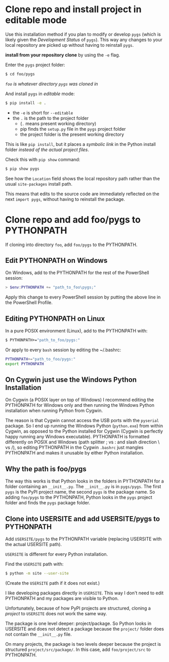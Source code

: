 # Clone repo and install project in editable mode
Use this installation method if you plan to modify or develop
`pygs` (which is likely given the *Development Status* of
`pygs`). This way any changes to your local repository are picked
up without having to reinstall `pygs`.

**install from your repository clone** by using the `-e` flag.

Enter the `pygs` project folder:

```bash
$ cd foo/pygs
```

*`foo` is whatever directory `pygs` was cloned in*

And install `pygs` in *editable* mode:

```bash
$ pip install -e .
```

- the `-e` is short for `--editable`
- the `.` is the path to the project folder
    - (`.` means present working directory)
    - pip finds the `setup.py` file in the `pygs` project folder
    - the project folder is the present working directory

This is like `pip install`, but it places a *symbolic link* in
the Python install folder *instead of the actual project files*.

Check this with `pip show` command:

```bash
$ pip show pygs
```

See how the `Location` field shows the local repository path
rather than the usual `site-packages` install path.

This means that edits to the source code are immediately
reflected on the next `import pygs`, without having to reinstall
the package.

# Clone repo and add foo/pygs to PYTHONPATH

If cloning into directory `foo`, add `foo/pygs` to the
PYTHONPATH.

## Edit PYTHONPATH on Windows

On Windows, add to the PYTHONPATH for the rest of the PowerShell
session:

```powershell
> $env:PYTHONPATH += "path_to_foo\pygs;"
```

Apply this change to every PowerShell session by putting the
above line in the PowerShell Profile.

## Editing PYTHONPATH on Linux

In a pure POSIX environment (Linux), add to the PYTHONPATH with:

```bash
$ PYTHONPATH+="path_to_foo/pygs:"
```

Or apply to every `bash` session by editing the ~/.bashrc:

```bash
PYTHONPATH+="path_to_foo/pygs:"
export PYTHONPATH
```

## On Cygwin just use the Windows Python Installation

On Cygwin (a POSIX layer on top of Windows) I recommend editing
the PYTHONPATH for Windows only and then running the Windows
Python installation when running Python from Cygwin.

The reason is that Cygwin cannot access the USB ports with the
`pyserial` package. So I end up running the Windows Python
(`python.exe`) from within Cygwin, as opposed to the Python
installed for Cygwin (Cygwin is perfectly happy running any
Windows executable). PYTHONPATH is formatted differently on POSIX
and Windows (path splitter ; vs : and slash direction \ vs /), so
editing PYTHONPATH in the Cygwin `.bashrc` just mangles PYTHONPATH
and makes it unusable by either Python installation.

## Why the path is foo/pygs

The way this works is that Python looks in the folders in
PYTHONPATH for a folder containing an `__init__.py`. The
`__init__.py` is in `pygs/pygs`. The first `pygs` is the PyPI
project name, the second `pygs` is the package name. So adding
`foo/pygs` to the PYTHONPATH, Python looks in the `pygs` project
folder and finds the `pygs` package folder.

## Clone into USERSITE and add USERSITE/pygs to PYTHONPATH

Add `USERSITE/pygs` to the PYTHONPATH variable (replacing
USERSITE with the actual USERSITE path).

`USERSITE` is different for every Python installation.

Find the `USERSITE` path with:

```bash
$ python -m site --user-site
```

(Create the `USERSITE` path if it does not exist.)

I like developing packages directly in `USERSITE`. This way I
don't need to edit PYTHONPATH and my packages are visible to
Python.

Unfortunately, because of how PyPI projects are structured,
cloning a *project* to `USERSITE` does not work the same way.

The package is one level deeper: project/package. So Python looks
in USERSITE and does not detect a package because the `project/`
folder does not contain the `__init__.py` file.

On many projects, the package is two levels deeper because the
project is structured `project/src/package/`. In this case, add
`foo/project/src` to PYTHONPATH.
